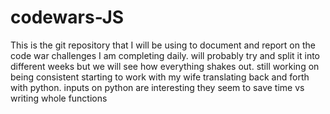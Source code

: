 # codewars-JS

This is the git repository that I will be using to document and report on the code war challenges I am completing daily. will probably try and split it into different weeks but we will see how everything shakes out. still working on being consistent 
starting to work with my wife translating back and forth with python. inputs on python are interesting they seem to save time vs writing whole functions 